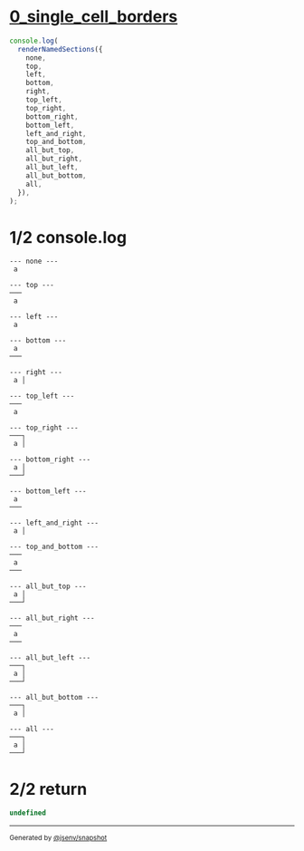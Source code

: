 # [0_single_cell_borders](../../table_1_cell.test.mjs#L43)

```js
console.log(
  renderNamedSections({
    none,
    top,
    left,
    bottom,
    right,
    top_left,
    top_right,
    bottom_right,
    bottom_left,
    left_and_right,
    top_and_bottom,
    all_but_top,
    all_but_right,
    all_but_left,
    all_but_bottom,
    all,
  }),
);
```

# 1/2 console.log

```console
--- none ---
 a 

--- top ---
───
 a 

--- left ---
 a 

--- bottom ---
 a 
───

--- right ---
 a │

--- top_left ---
───
 a 

--- top_right ---
───┐
 a │

--- bottom_right ---
 a │
───┘

--- bottom_left ---
 a 
───

--- left_and_right ---
 a │

--- top_and_bottom ---
───
 a 
───

--- all_but_top ---
 a │
───┘

--- all_but_right ---
───
 a 
───

--- all_but_left ---
───┐
 a │
───┘

--- all_but_bottom ---
───┐
 a │

--- all ---
───┐
 a │
───┘

```

# 2/2 return

```js
undefined
```

---

<sub>
  Generated by <a href="https://github.com/jsenv/core/tree/main/packages/independent/snapshot">@jsenv/snapshot</a>
</sub>
